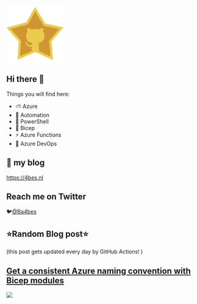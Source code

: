 ![Github Star](Assets/github-stars-logo_Color.png)

## Hi there 👋

Things you will find here:
- ⛅ Azure
- 🚗 Automation
- 🐚 PowerShell
- 💪 Bicep
- ⚡ Azure Functions
- 🚀 Azure DevOps


## 📝 my blog
<https://4bes.nl>

## Reach me on Twitter
🐦[@Ba4bes](https://twitter.com/Ba4bes)

<!---
- 🔭 I’m currently working on ...
- 🌱 I’m currently learning ...
- 👯 I’m looking to collaborate on ...
- 🤔 I’m looking for help with ...
- 💬 Ask me about ...
- 📫 How to reach me: ...
- 😄 Pronouns: ...
- ⚡ Fun fact: I have a standard poodle 🐩

-->

## ⭐Random Blog post⭐

(this post gets updated every day by GitHub Actions! )

<!-- Link -->
## [Get a consistent Azure naming convention with Bicep modules](https://4bes.nl/2021/10/10/get-a-consistent-azure-naming-convention-with-bicep-modules/)

<a href="https://4bes.nl/2021/10/10/get-a-consistent-azure-naming-convention-with-bicep-modules/"><img src="https://4bes.nl/wp-content/uploads/2021/10/BicepNamingConventiontn.png" height="250px"></a>

